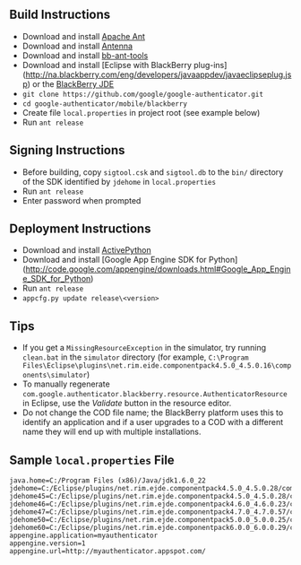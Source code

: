 Build Instructions
------------------

* Download and install [Apache Ant](http://ant.apache.org/bindownload.cgi)
* Download and install [Antenna](http://antenna.sourceforge.net/)
* Download and install [bb-ant-tools](http://bb-ant-tools.sourceforge.net/)
* Download and install [Eclipse with BlackBerry plug-ins]
  (http://na.blackberry.com/eng/developers/javaappdev/javaeclipseplug.jsp)
  or the [BlackBerry JDE](http://na.blackberry.com/eng/developers/javaappdev/javadevenv.jsp)
* `git clone https://github.com/google/google-authenticator.git`
* `cd google-authenticator/mobile/blackberry`
* Create file `local.properties` in project root (see example below)
* Run `ant release `

Signing Instructions
--------------------

* Before building, copy `sigtool.csk` and `sigtool.db` to the `bin/` directory of the SDK
  identified by `jdehome` in `local.properties`
* Run `ant release`
* Enter password when prompted

Deployment Instructions
-----------------------

* Download and install [ActivePython](http://www.activestate.com/activepython/)
* Download and install [Google App Engine SDK for Python]
  (http://code.google.com/appengine/downloads.html#Google_App_Engine_SDK_for_Python)
* Run `ant release`
* `appcfg.py update release\<version>`

Tips
----

* If you get a `MissingResourceException` in the simulator, try running `clean.bat`
  in the `simulator` directory (for example,
  `C:\Program Files\Eclipse\plugins\net.rim.eide.componentpack4.5.0_4.5.0.16\components\simulator`)
* To manually regenerate `com.google.authenticator.blackberry.resource.AuthenticatorResource`
  in Eclipse, use the _Validate_ button in the resource editor.
* Do not change the COD file name; the BlackBerry platform uses this to identify an application
  and if a user upgrades to a COD with a different name they will end up with multiple installations.

Sample `local.properties` File
------------------------------

```
java.home=C:/Program Files (x86)/Java/jdk1.6.0_22
jdehome=C:/Eclipse/plugins/net.rim.ejde.componentpack4.5.0_4.5.0.28/components
jdehome45=C:/Eclipse/plugins/net.rim.ejde.componentpack4.5.0_4.5.0.28/components
jdehome46=C:/Eclipse/plugins/net.rim.ejde.componentpack4.6.0_4.6.0.23/components
jdehome47=C:/Eclipse/plugins/net.rim.ejde.componentpack4.7.0_4.7.0.57/components
jdehome50=C:/Eclipse/plugins/net.rim.ejde.componentpack5.0.0_5.0.0.25/components
jdehome60=C:/Eclipse/plugins/net.rim.ejde.componentpack6.0.0_6.0.0.29/components
appengine.application=myauthenticator
appengine.version=1
appengine.url=http://myauthenticator.appspot.com/
```
